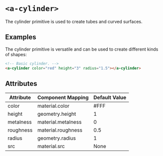 # `<a-cylinder>`

The cylinder primitive is used to create tubes and curved surfaces.

## Examples

The cylinder primitive is versatile and can be used to create different kinds of shapes:

```html
<!-- Basic cylinder. -->
<a-cylinder color="red" height="3" radius="1.5"></a-cylinder>
```

## Attributes

| Attribute                        | Component Mapping                      | Default Value |
| --------                         | -----------------                      | ------------- |
| color                            | material.color                         | #FFF          |
| height                           | geometry.height                        | 1             |
| metalness                        | material.metalness                     | 0             |
| roughness                        | material.roughness                     | 0.5           |
| radius                           | geometry.radius                        | 1             |
| src                              | material.src                           | None          |
